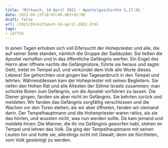 ```yaml
---
title: 'Mittwoch, 14 April 2021 : Apostelgeschichte 5,17-26.'
date: 2021-04-13T18:03:00.001+02:00
draft: false
url: /2021/04/mittwoch-14-april-2021.html
tags: 
- LECTIO
---
```


In jenen Tagen erhoben sich voll Eifersucht der Hohepriester und alle, die auf seiner Seite standen, nämlich die Gruppe der Sadduzäer. Sie ließen die Apostel verhaften und in das öffentliche Gefängnis werfen. Ein Engel des Herrn aber öffnete nachts die Gefängnistore, führte sie heraus und sagte: Geht, tretet im Tempel auf, und verkündet dem Volk alle Worte dieses Lebens! Sie gehorchten und gingen bei Tagesanbruch in den Tempel und lehrten. Währenddessen kam der Hohepriester mit seinen Begleitern. Sie riefen den Hohen Rat und alle Ältesten der Söhne Israels zusammen; man schickte Boten zum Gefängnis, um die Apostel vorführen zu lassen. Die Diener gingen, fanden sie aber nicht im Gefängnis. Sie kehrten zurück und meldeten: Wir fanden das Gefängnis sorgfältig verschlossen und die Wachen vor den Toren stehen; als wir aber öffneten, fanden wir niemand darin. Der Tempelhauptmann und die Hohenpriester waren ratlos, als sie das hörten, und wussten nicht, was nun werden sollte. Da kam jemand und meldete ihnen: Die Männer, die ihr ins Gefängnis geworfen habt, stehen im Tempel und lehren das Volk. Da ging der Tempelhauptmann mit seinen Leuten hin und holte sie, allerdings nicht mit Gewalt; denn sie fürchteten, vom Volk gesteinigt zu werden.